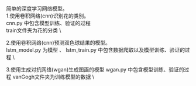 简单的深度学习网络模型。\
1.使用卷积网络(cnn)识别花的类别。 \
  cnn.py 中包含模型训练、验证的过程 \
  train文件夹为花的分类 \

2.使用卷积网络(cnn)预测双色球结果的模型。 \
  lstm_model.py 为模型 、
  lstm_train.py 中包含数据爬取以及模型训练、验证的过程 \

3.使用生成对抗网络(wgan)生成图画的模型
  wgan.py 中包含模型训练、验证的过程
  vanGogh文件夹为训练模型的数据 \
